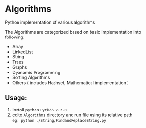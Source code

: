 # Algorithms
Python implementation of various algorithms

The Algorithms are categorized based on basic implementation into following:
* Array
* LinkedList
* String
* Trees
* Graphs
* Dyanamic Programming
* Sorting Algorithms
* Others ( includes Hashset, Mathematical implementation )


## Usage:
1. Install python `Python 2.7.0`
2. cd to `Algorithms` directory and run file using its relative path <br>
`eg: python ./String/FindandReplaceString.py`
